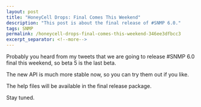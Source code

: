 ```yaml
---
layout: post
title: "HoneyCell Drops: Final Comes This Weekend"
description: "This post is about the final release of #SNMP 6.0."
tags: SNMP
permalink: /honeycell-drops-final-comes-this-weekend-346ee3dfbcc3
excerpt_separator: <!--more-->
---
```

Probably you heard from my tweets that we are going to release #SNMP 6.0 final this weekend, so beta 5 is the last beta.

The new API is much more stable now, so you can try them out if you like.

The help files will be available in the final release package.

Stay tuned.
<!--more-->